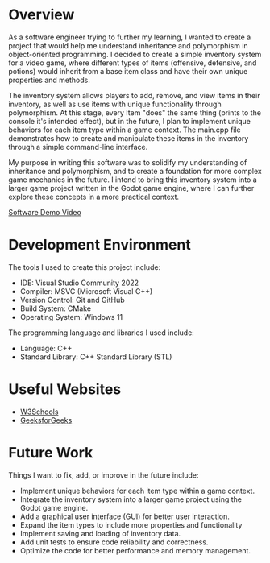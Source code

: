 # Overview

As a software engineer trying to further my learning, I wanted to create a project that would help me understand inheritance and polymorphism in object-oriented programming. I decided to create a simple inventory system for a video game, where different types of items (offensive, defensive, and potions) would inherit from a base item class and have their own unique properties and methods. 

The inventory system allows players to add, remove, and view items in their inventory, as well as use items with unique functionality through polymorphism. At this stage, every Item "does" the same thing (prints to the console it's intended effect), but in the future, I plan to implement unique behaviors for each item type within a game context. The main.cpp file demonstrates how to create and manipulate these items in the inventory through a simple command-line interface. 

My purpose in writing this software was to solidify my understanding of inheritance and polymorphism, and to create a foundation for more complex game mechanics in the future. I intend to bring this inventory system into a larger game project written in the Godot game engine, where I can further explore these concepts in a more practical context. 

[Software Demo Video](https://youtu.be/QQcbCJoYzFs)

# Development Environment

The tools I used to create this project include:
- IDE: Visual Studio Community 2022
- Compiler: MSVC (Microsoft Visual C++)
- Version Control: Git and GitHub
- Build System: CMake
- Operating System: Windows 11

The programming language and libraries I used include:
- Language: C++
- Standard Library: C++ Standard Library (STL)

# Useful Websites

- [W3Schools](https://www.w3schools.com/cpp/)
- [GeeksforGeeks](https://www.geeksforgeeks.org/category/cpp/)

# Future Work

Things I want to fix, add, or improve in the future include:
- Implement unique behaviors for each item type within a game context.
- Integrate the inventory system into a larger game project using the Godot game engine.
- Add a graphical user interface (GUI) for better user interaction.
- Expand the item types to include more properties and functionality
- Implement saving and loading of inventory data.
- Add unit tests to ensure code reliability and correctness.
- Optimize the code for better performance and memory management.